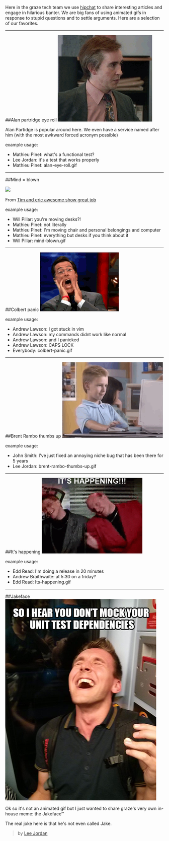 Here in the graze tech team we use [hipchat](https://www.hipchat.com/) to share interesting articles and engage in hilarious banter. We are big fans of using animated gifs in response to stupid questions and to settle arguments. Here are a selection of our favorites.

***

##Alan partridge eye roll
![](/content/images/2014/Apr/giphy.gif)

Alan Partidge is popular around here. We even have a service named after him (with the most awkward forced acronym possible)

example usage:

* Mathieu Pinet: what's a functional test?
* Lee Jordan: it's a test that works properly
* Mathieu Pinet: alan-eye-roll.gif

***

##Mind = blown

![](/content/images/2014/Apr/mind-blown.gif)

From [Tim and eric awesome show great job](https://www.youtube.com/watch?v=NFTaiWInZ44)

example usage:

* Will Pillar: you're moving desks?!
* Mathieu Pinet: not literally
* Mathieu Pinet: I'm moving chair and personal belongings and computer
* Mathieu Pinet: everything but desks if you think about it
* Will Pillar: mind-blown.gif

***

##Colbert panic
![](/content/images/2014/Apr/colbert-panic.gif)

example usage:

* Andrew Lawson: I got stuck in vim
* Andrew Lawson: my commands didnt work like normal
* Andrew Lawson: and I panicked
* Andrew Lawson: CAPS LOCK
* Everybody: colbert-panic.gif

***

##Brent Rambo thumbs up
![](/content/images/2014/Apr/thumbs-up-1.gif)

example usage:

* John Smith: I've just fixed an annoying niche bug that has been there for 5 years
* Lee Jordan: brent-rambo-thumbs-up.gif

***

##It's happening
![](/content/images/2014/Apr/web-release.gif)

example usage:

* Edd Read: I'm doing a release in 20 minutes
* Andrew Braithwaite: at 5:30 on a friday?
* Edd Read: Its-happening.gif

***

##Jakeface
![](/content/images/2014/Apr/jake-face-meme.jpg)

Ok so it's not an animated gif but I just wanted to share graze's very own in-house meme: the Jakeface&trade;

The real joke here is that he's not even called Jake.

> by [Lee Jordan](https://github.com/leejordan)